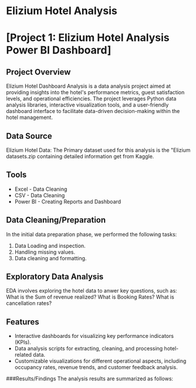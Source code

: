 # Elizium Hotel Analysis
# [Project 1: Elizium Hotel Analysis Power BI Dashboard]

 ## Project Overview

Elizium Hotel Dashboard Analysis is a data analysis project aimed at providing insights into the hotel's performance metrics, guest satisfaction levels, and operational efficiencies. The project leverages Python data analysis libraries, interactive visualization tools, and a user-friendly dashboard interface to facilitate data-driven decision-making within the hotel management.
 ## Data Source
 Elizium Hotel Data: The Primary dataset used for this analysis is the "Elizium datasets.zip containing detailed information get from 
 Kaggle.

## Tools
- Excel - Data Cleaning
- CSV - Data Cleaning
- Power BI - Creating Reports and Dashboard

## Data Cleaning/Preparation
In the initial data preparation phase, we performed the following tasks:
1. Data Loading and inspection.
2. Handling missing values.
3. Data cleaning and formatting.

## Exploratory Data Analysis
EDA involves exploring the hotel data to anwer key questions, such as:
What is the Sum of revenue realized?
What is Booking Rates?
What is cancellation rates?

## Features

- Interactive dashboards for visualizing key performance indicators (KPIs).
- Data analysis scripts for extracting, cleaning, and processing hotel-related data.
- Customizable visualizations for different operational aspects, including occupancy rates, revenue trends, and customer feedback analysis.

###Results/Findings 
The analysis results are summarized as follows:


  
